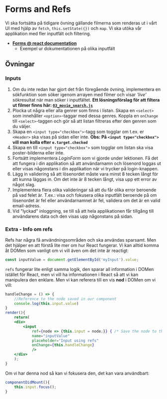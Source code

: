 # Forms and Refs 

Vi ska fortsätta på tidigare övning gällande filmerna som renderas ut i vårt UI med hjälp av `fetch`, `this.setState({})` och `map`. Vi ska utöka vår applikation med fler inputfält och filtering.

* [**Forms @ react documentation**](https://facebook.github.io/react/docs/forms.html)
    *  Exempel ur dokumentationen på olika inputfält     


## Övningar

### Inputs

1. Om du inte redan har gjort det från föregående övning, implementera en sökfunktion som söker igenom arrayen med filmer och visar _'live'_ sökresultat när man söker i inputfältet. **Ett lösningsförslag för att filtera ut filmer finns här: [`03_movie_search.js`](../code/03_movie_search.js)**
2. Plocka ut några eller alla genrer som finns i listan. Skapa en `<select>` som innehåller `<option>`-taggar med dessa genres. Koppla en `onChange` till `<select>`-taggen och gör så att listan filtreras efter den genren som du väljer.
3. Skapa en `<input type="checkbox">`-tagg som togglar om t.ex. er `<Header>` ska visas på sidan eller inte. **Obs: På `<input type="checkbox">` vill man kolla efter `e.target.checked`**
4. Skapa en till `<input type="checkbox">` som togglar om listan ska visa poster-bilderna eller inte.
5. Fortsätt implementera _LoginForm_ som vi gjorde under lektionen. Få det att fungera i din applikation så att användarnamn och lösenord loggas ut eller visas någonstans i din applikation när vi trycker på login-knappen.
6. Lägg in validering så att lösenordet måste vara minst 8 tecken långt för att kunna läggas in. Om det inte är 8 tecken långt, visa upp ett error av något slag.
7. Implementera flera olika valideringar så att du får olika error beroende på vad felet är. T.ex.: visa och fokusera olika inputfält beroende på om lösenordet är fel eller användarnamnet är fel, validera om det är en valid email-adress.
8. Vid "lyckad" inloggning, se till så att hela applikationen får tillgång till användarens data och den visas upp någonstans på sidan.


### Extra - Info om refs

Refs har några få användningsområden och ska användas sparsamt. Men det hjälper en att förstå lite mer om hur React fungerar. Vi kan alltid komma åt DOMen som vanligt om vi vill även om det inte är reactigt:

```js
const inputValue = document.getElementById('myInput').value;
```

`refs` fungerar lite enligt samma logik, den sparar all information i DOMen istället för React, men vi vill ha informationen i React så att vi kan manipulera den enklare. Men vi kan referera till en vis __nod__ i DOMen om vi vill:

```jsx
handleChange = () => {
    //Reference to the node saved in our component
    console.log(this.input.value)
}
render(){
    return(
    <div>
        <input
            ref={node => {this.input = node;}} { /* Save the node to this.input */}
            name="inputValue"
            placeholder="Input using refs"
            onChange={this.handleChange}
            />
    </div>
    );
}
```


Om vi har denna nod så kan vi fokusera den, det kan vara användbart: 

```jsx
componentDidMount(){
    this.input.focus();
}
```
